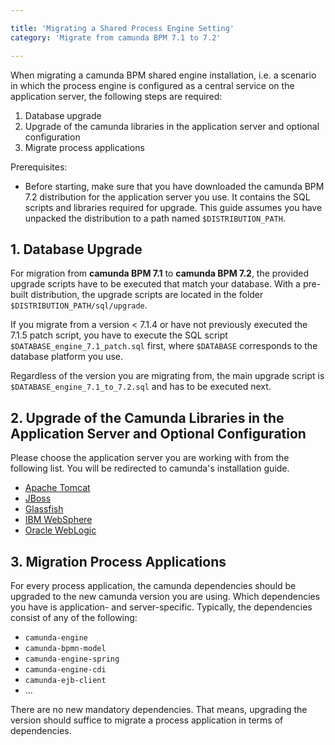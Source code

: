 ```yaml
---

title: 'Migrating a Shared Process Engine Setting'
category: 'Migrate from camunda BPM 7.1 to 7.2'

---
```


When migrating a camunda BPM shared engine installation, i.e. a scenario in which the process engine is configured as a central service on the application server, the following steps are required:

1. Database upgrade
2. Upgrade of the camunda libraries in the application server and optional configuration
3. Migrate process applications

Prerequisites:

* Before starting, make sure that you have downloaded the camunda BPM 7.2 distribution for the application server you use. It contains the SQL scripts and libraries required for upgrade. This guide assumes you have unpacked the distribution to a path named `$DISTRIBUTION_PATH`.

## 1. Database Upgrade

For migration from **camunda BPM 7.1** to **camunda BPM 7.2**, the provided upgrade scripts have to be executed that match your database. With a pre-built distribution, the upgrade scripts are located in the folder `$DISTRIBUTION_PATH/sql/upgrade`.

If you migrate from a version < 7.1.4 or have not previously executed the 7.1.5 patch script, you have to execute the SQL script `$DATABASE_engine_7.1_patch.sql` first, where `$DATABASE` corresponds to the database platform you use.

Regardless of the version you are migrating from, the main upgrade script is `$DATABASE_engine_7.1_to_7.2.sql` and has to be executed next.

## 2. Upgrade of the Camunda Libraries in the Application Server and Optional Configuration

Please choose the application server you are working with from the following list. You will be redirected to camunda's installation guide.

* [Apache Tomcat][tomcat-migration]
* [JBoss][jboss-migration]
* [Glassfish][glassfish-migration]
* [IBM WebSphere][websphere-migration]
* [Oracle WebLogic][weblogic-migration]

## 3. Migration Process Applications

For every process application, the camunda dependencies should be upgraded to the new camunda version you are using. Which dependencies you have is application- and server-specific. Typically, the dependencies consist of any of the following:

* `camunda-engine`
* `camunda-bpmn-model`
* `camunda-engine-spring`
* `camunda-engine-cdi`
* `camunda-ejb-client`
* ...

There are no new mandatory dependencies. That means, upgrading the version should suffice to migrate a process application in terms of dependencies.

[tomcat-migration]: ref:/guides/installation-guide/tomcat/#migration-migrate-from-camunda-bpm-71-to-camunda-bpm-72
[jboss-migration]: ref:/guides/installation-guide/jboss/#migration-migrate-from-camunda-bpm-71-to-camunda-bpm-72
[glassfish-migration]: ref:/guides/installation-guide/glassfish/#migration-migrate-from-camunda-bpm-71-to-camunda-bpm-72
[websphere-migration]: ref:/guides/installation-guide/was/#migration-migrate-from-camunda-bpm-71-to-camunda-bpm-72
[weblogic-migration]: ref:/guides/installation-guide/wls/#migration-migrate-from-camunda-bpm-71-to-camunda-bpm-72